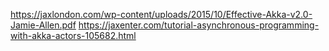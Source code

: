 https://jaxlondon.com/wp-content/uploads/2015/10/Effective-Akka-v2.0-Jamie-Allen.pdf
https://jaxenter.com/tutorial-asynchronous-programming-with-akka-actors-105682.html
